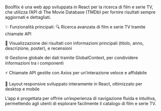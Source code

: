 Boolflix è una web app sviluppata in React per la ricerca di film e serie TV, che utilizza l’API di The Movie Database (TMDb) per fornire risultati sempre aggiornati e dettagliati.

✨ Funzionalità principali:
🔍 Ricerca avanzata di film e serie TV tramite chiamate API

📜 Visualizzazione dei risultati con informazioni principali (titolo, anno, descrizione, poster), e recensioni

🌐 Gestione globale dei dati tramite GlobalContext, per condividere informazioni tra i componenti

⚡ Chiamate API gestite con Axios per un’interazione veloce e affidabile

📱 Layout responsive sviluppato interamente in React, ottimizzato per desktop e mobile

L’app è progettata per offrire un’esperienza di navigazione fluida e intuitiva, permettendo agli utenti di esplorare facilmente il catalogo di film e serie TV.



